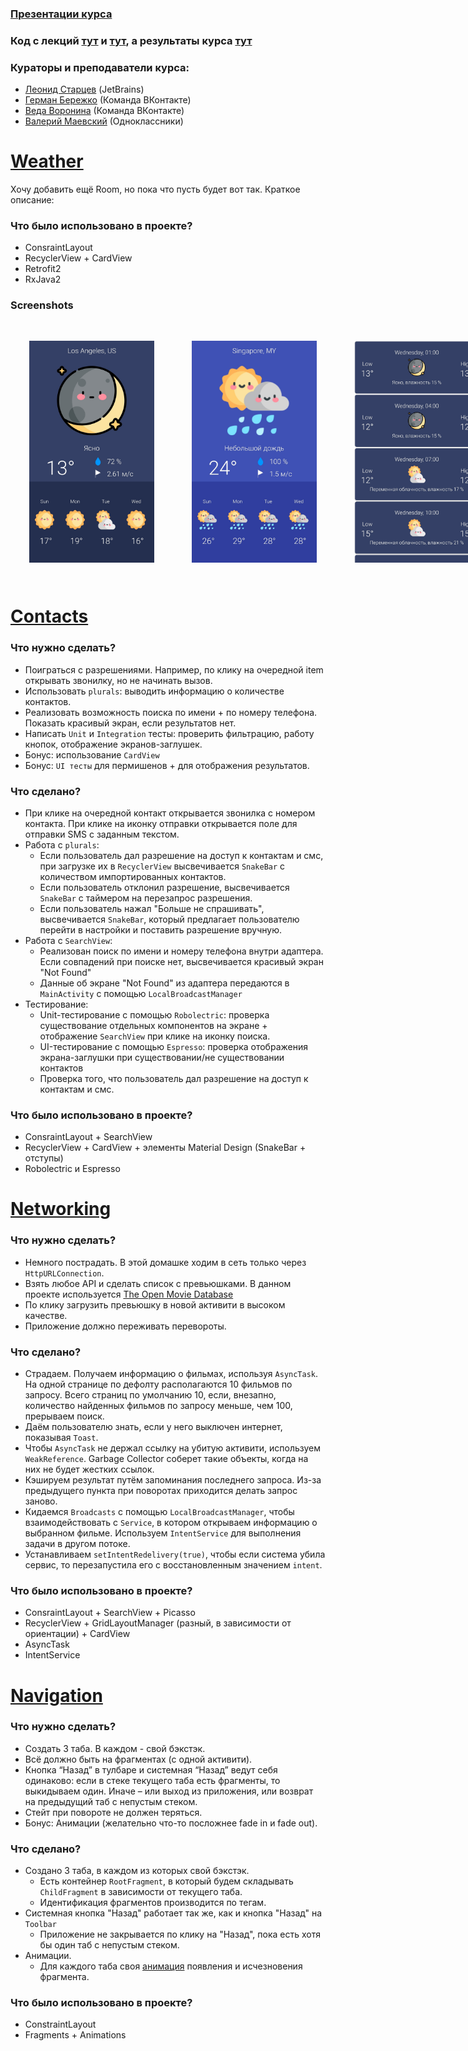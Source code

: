 ### [Презентации курса](https://drive.google.com/drive/folders/17RYSmrfn_8EDJguNyN-i00T5eQgeIZwB)
### Код с лекций [тут](https://github.com/gerra/ITMO-Android-19) и [тут](https://github.com/sandwwraith/AndroidDemo-ITMO2019), а результаты курса [тут](https://docs.google.com/spreadsheets/d/176sxNf1vuFRjJK4WfWvCXKv2r7JIjDeqw0VVClP2yoM/edit#gid=0)
### Кураторы и преподаватели курса:
 * [Леонид Старцев](https://vk.com/sandwwraith) (JetBrains)
 * [Герман Бережко](https://vk.com/gerra23) (Команда ВКонтакте)
 * [Веда Воронина](https://vk.com/veda345) (Команда ВКонтакте)
 * [Валерий Маевский](https://vk.com/id52033806) (Одноклассники)

# [Weather](https://github.com/nowiwr01/itmo/tree/master/android/Weather)
Хочу добавить ещё Room, но пока что пусть будет вот так. Краткое описание:
### Что было использовано в проекте?
* ConsraintLayout
* RecyclerView + CardView
* Retrofit2
* RxJava2
### Screenshots
<div style="display:flex" >
 <img src="https://github.com/nowiwr01/itmo/blob/master/android/Weather/screenshots/1n.jpg" width="200px" style="margin: 30px;" /> 
 <img src="https://github.com/nowiwr01/itmo/blob/master/android/Weather/screenshots/1d.jpg" width="200px" style="margin: 30px;" /> 
 <img src="https://github.com/nowiwr01/itmo/blob/master/android/Weather/screenshots/2n.jpg" width="200px" style="margin: 30px;" /> 
 <img src="https://github.com/nowiwr01/itmo/blob/master/android/Weather/screenshots/2d.jpg" width="200px" style="margin: 30px;" /> 
</div>

# [Contacts](https://github.com/nowiwr01/itmo/tree/master/android/Contacts)
### Что нужно сделать?
  * Поиграться с разрешениями. Например, по клику на очередной item открывать звонилку, но не начинать вызов.
  * Использовать `plurals`: выводить информацию о количестве контактов.
  * Реализовать возможность поиска по имени + по номеру телефона. Показать красивый экран, если результатов нет.
  * Написать `Unit` и `Integration` тесты: проверить фильтрацию, работу кнопок, отображение экранов-заглушек.
  * Бонус: использование `CardView`
  * Бонус: `UI тесты` для пермишенов + для отображения результатов.
### Что сделано? 
  * При клике на очередной контакт открывается звонилка с номером контакта. При клике на иконку отправки открывается поле для отправки SMS с заданным текстом.
  * Работа с `plurals`: 
    * Если пользователь дал разрешение на доступ к контактам и смс, при загрузке их в `RecyclerView` высвечивается `SnakeBar` с количеством импортированных контактов.
    * Если пользователь отклонил разрешение, высвечивается `SnakeBar` с таймером на перезапрос разрешения.
    * Если пользователь нажал "Больше не спрашивать", высвечивается `SnakeBar`, который предлагает пользователю перейти в настройки и поставить разрешение вручную.
  * Работа с `SearchView`:
    * Реализован поиск по имени и номеру телефона внутри адаптера. Если совпадений при поиске нет, высвечивается красивый экран "Not Found"
    * Данные об экране "Not Found" из адаптера передаются в `MainActivity` с помощью `LocalBroadcastManager`
  * Тестирование:
    * Unit-тестирование с помощью `Robolectric`: проверка существование отдельных компонентов на экране + отображение `SearchView` при клике на иконку поиска.
    * UI-тестирование с помощью `Espresso`: проверка отображения экрана-заглушки при существовании/не существовании контактов
    * Проверка того, что пользователь дал разрешение на доступ к контактам и смс.
### Что было использовано в проекте?
  * ConsraintLayout + SearchView
  * RecyclerView + CardView + элементы Material Design (SnakeBar + отступы)
  * Robolectric и Espresso

# [Networking](https://github.com/nowiwr01/itmo/tree/master/android/Networking)
### Что нужно сделать?
  * Немного пострадать. В этой домашке ходим в сеть только через `HttpURLConnection`.
  * Взять любое API и сделать список с превьюшками. В данном проекте используется [The Open Movie Database](https://www.omdbapi.com/)
  * По клику загрузить превьюшку в новой активити в высоком качестве.
  * Приложение должно переживать перевороты.
### Что сделано? 
  * Страдаем. Получаем информацию о фильмах, используя `AsyncTask`. На одной странице по дефолту располагаются 10 фильмов по запросу. Всего страниц по умолчанию 10, если, внезапно, количество найденных фильмов по запросу меньше, чем 100, прерываем поиск.
  * Даём пользователю знать, если у него выключен интернет, показывая `Toast`.
  * Чтобы `AsyncTask` не держал ссылку на убитую активити, используем `WeakReference`. Garbage Collector соберет такие объекты, когда на них не будет жестких ссылок.
  * Кэшируем результат путём запоминания последнего запроса. Из-за предыдущего пункта при поворотах приходится делать запрос заново. 
  * Кидаемся `Broadcasts` с помощью `LocalBroadcastManager`, чтобы взаимодействовать с `Service`, в котором открываем информацию о выбранном фильме. Используем `IntentService` для выполнения задачи в другом потоке.
  * Устанавливаем `setIntentRedelivery(true)`, чтобы если система убила сервис, то перезапустила его с восстановленным значением `intent`.
### Что было использовано в проекте?
  * ConsraintLayout + SearchView + Picasso
  * RecyclerView + GridLayoutManager (разный, в зависимости от ориентации) + CardView
  * AsyncTask
  * IntentService

# [Navigation](https://github.com/nowiwr01/itmo/tree/master/android/Navigation)
### Что нужно сделать?
  * Создать 3 таба. В каждом - свой бэкстэк. 
  * Всё должно быть на фрагментах (с одной активити).
  * Кнопка “Назад” в тулбаре и системная “Назад” ведут себя одинаково: если в стеке текущего таба есть фрагменты, то выкидываем один. Иначе – или выход из приложения, или возврат на предыдущий таб с непустым стеком.
  * Стейт при повороте не должен теряться.
  * Бонус: Анимации (желательно что-то посложнее fade in и fade out).
### Что сделано? 
  * Создано 3 таба, в каждом из которых свой бэкстэк.
    * Есть контейнер `RootFragment`, в который будем складывать `ChildFragment` в зависимости от текущего таба.
    * Идентификация фрагментов производится по тегам. 
  * Системная кнопка "Назад" работает так же, как и кнопка "Назад" на `Toolbar`
    * Приложение не закрывается по клику на "Назад", пока есть хотя бы один таб с непустым стеком.
  * Анимации.
    * Для каждого таба своя [анимация](https://developer.android.com/reference/android/transition/Slide) появления и исчезновения фрагмента.
### Что было использовано в проекте?
  * ConstraintLayout
  * Fragments + Animations

